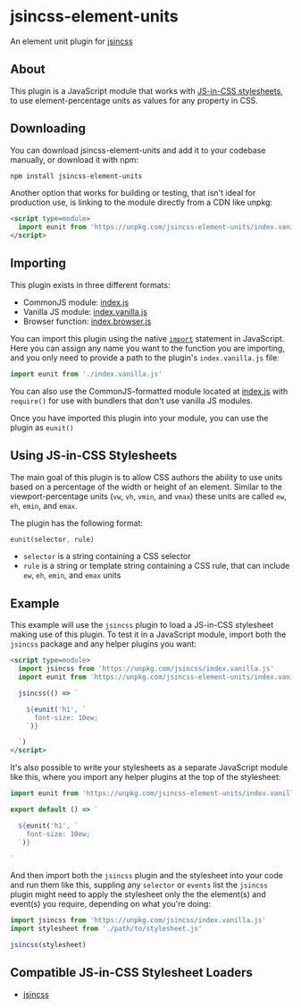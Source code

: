 # jsincss-element-units

An element unit plugin for [jsincss](https://github.com/tomhodgins/jsincss)

## About

This plugin is a JavaScript module that works with [JS-in-CSS stylesheets](https://responsive.style/theory/what-is-a-jic-stylesheet.html), to use element-percentage units as values for any property in CSS.

## Downloading

You can download jsincss-element-units and add it to your codebase manually, or download it with npm:

```bash
npm install jsincss-element-units
```

Another option that works for building or testing, that isn't ideal for production use, is linking to the module directly from a CDN like unpkg:

```html
<script type=module>
  import eunit from 'https://unpkg.com/jsincss-element-units/index.vanilla.js'
</script>
```

## Importing

This plugin exists in three different formats:

- CommonJS module: [index.js](index.js)
- Vanilla JS module: [index.vanilla.js](index.vanilla.js)
- Browser function: [index.browser.js](index.browser.js)

You can import this plugin using the native [`import`](https://developer.mozilla.org/en-US/docs/Web/JavaScript/Reference/Statements/import) statement in JavaScript. Here you can assign any name you want to the function you are importing, and you only need to provide a path to the plugin's `index.vanilla.js` file:

```js
import eunit from './index.vanilla.js'
```

You can also use the CommonJS-formatted module located at [index.js](index.js) with `require()` for use with bundlers that don't use vanilla JS modules.

Once you have imported this plugin into your module, you can use the plugin as `eunit()`

## Using JS-in-CSS Stylesheets

The main goal of this plugin is to allow CSS authors the ability to use units based on a percentage of the width or height of an element. Similar to the viewport-percentage units (`vw`, `vh`, `vmin`, and `vmax`) these units are called `ew`, `eh`, `emin`, and `emax`.

The plugin has the following format:

```js
eunit(selector, rule)
```

- `selector` is a string containing a CSS selector
- `rule` is a string or template string containing a CSS rule, that can include `ew`, `eh`, `emin`, and `emax` units

## Example

This example will use the `jsincss` plugin to load a JS-in-CSS stylesheet making use of this plugin. To test it in a JavaScript module, import both the `jsincss` package and any helper plugins you want:

```html
<script type=module>
  import jsincss from 'https://unpkg.com/jsincss/index.vanilla.js'
  import eunit from 'https://unpkg.com/jsincss-element-units/index.vanilla.js'

  jsincss(() => `

    ${eunit('h1', `
      font-size: 10ew;
    `)}

  `)
</script>
```

It's also possible to write your stylesheets as a separate JavaScript module like this, where you import any helper plugins at the top of the stylesheet:

```js
import eunit from 'https://unpkg.com/jsincss-element-units/index.vanilla.js'

export default () => `

  ${eunit('h1', `
    font-size: 10ew;
  `)}

`
```

And then import both the `jsincss` plugin and the stylesheet into your code and run them like this, suppling any `selector` or `events` list the `jsincss` plugin might need to apply the stylesheet only the the element(s) and event(s) you require, depending on what you're doing:

```js
import jsincss from 'https://unpkg.com/jsincss/index.vanilla.js'
import stylesheet from './path/to/stylesheet.js'

jsincss(stylesheet)
```

## Compatible JS-in-CSS Stylesheet Loaders

- [jsincss](https://github.com/tomhodgins/jsincss)